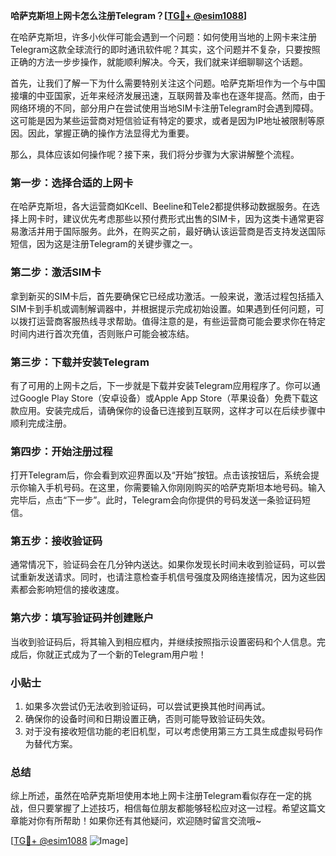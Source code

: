 **哈萨克斯坦上网卡怎么注册Telegram？[[TG💪+ @esim1088](https://t.me/s/esim1088)]**

在哈萨克斯坦，许多小伙伴可能会遇到一个问题：如何使用当地的上网卡来注册Telegram这款全球流行的即时通讯软件呢？其实，这个问题并不复杂，只要按照正确的方法一步步操作，就能顺利解决。今天，我们就来详细聊聊这个话题。

首先，让我们了解一下为什么需要特别关注这个问题。哈萨克斯坦作为一个与中国接壤的中亚国家，近年来经济发展迅速，互联网普及率也在逐年提高。然而，由于网络环境的不同，部分用户在尝试使用当地SIM卡注册Telegram时会遇到障碍。这可能是因为某些运营商对短信验证有特定的要求，或者是因为IP地址被限制等原因。因此，掌握正确的操作方法显得尤为重要。

那么，具体应该如何操作呢？接下来，我们将分步骤为大家讲解整个流程。

### 第一步：选择合适的上网卡

在哈萨克斯坦，各大运营商如Kcell、Beeline和Tele2都提供移动数据服务。在选择上网卡时，建议优先考虑那些以预付费形式出售的SIM卡，因为这类卡通常更容易激活并用于国际服务。此外，在购买之前，最好确认该运营商是否支持发送国际短信，因为这是注册Telegram的关键步骤之一。

### 第二步：激活SIM卡

拿到新买的SIM卡后，首先要确保它已经成功激活。一般来说，激活过程包括插入SIM卡到手机或调制解调器中，并根据提示完成初始设置。如果遇到任何问题，可以拨打运营商客服热线寻求帮助。值得注意的是，有些运营商可能会要求你在特定时间内进行首次充值，否则账户可能会被冻结。

### 第三步：下载并安装Telegram

有了可用的上网卡之后，下一步就是下载并安装Telegram应用程序了。你可以通过Google Play Store（安卓设备）或Apple App Store（苹果设备）免费下载这款应用。安装完成后，请确保你的设备已连接到互联网，这样才可以在后续步骤中顺利完成注册。

### 第四步：开始注册过程

打开Telegram后，你会看到欢迎界面以及“开始”按钮。点击该按钮后，系统会提示你输入手机号码。在这里，你需要输入你刚刚购买的哈萨克斯坦本地号码。输入完毕后，点击“下一步”。此时，Telegram会向你提供的号码发送一条验证码短信。

### 第五步：接收验证码

通常情况下，验证码会在几分钟内送达。如果你发现长时间未收到验证码，可以尝试重新发送请求。同时，也请注意检查手机信号强度及网络连接情况，因为这些因素都会影响短信的接收速度。

### 第六步：填写验证码并创建账户

当收到验证码后，将其输入到相应框内，并继续按照指示设置密码和个人信息。完成后，你就正式成为了一个新的Telegram用户啦！

### 小贴士

1. 如果多次尝试仍无法收到验证码，可以尝试更换其他时间再试。
2. 确保你的设备时间和日期设置正确，否则可能导致验证码失效。
3. 对于没有接收短信功能的老旧机型，可以考虑使用第三方工具生成虚拟号码作为替代方案。

### 总结

综上所述，虽然在哈萨克斯坦使用本地上网卡注册Telegram看似存在一定的挑战，但只要掌握了上述技巧，相信每位朋友都能够轻松应对这一过程。希望这篇文章能对你有所帮助！如果你还有其他疑问，欢迎随时留言交流哦~

[[TG💪+ @esim1088](https://t.me/s/esim1088) ![Image](https://i.postimg.cc/4NQfJmqS/Snipaste-2025-05-13-00-14-12.png)]